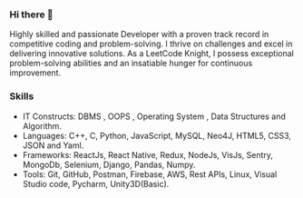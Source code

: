 ### Hi there 👋
Highly skilled and passionate Developer with a proven track record in competitive coding and problem-solving. I thrive on challenges and excel in delivering innovative solutions.
As a LeetCode Knight, I possess exceptional problem-solving abilities and an insatiable hunger for continuous improvement.

### Skills
- IT Constructs: DBMS , OOPS , Operating System , Data Structures and Algorithm.
- Languages: C++, C, Python, JavaScript, MySQL, Neo4J, HTML5, CSS3, JSON and Yaml.
- Frameworks: ReactJs, React Native, Redux, NodeJs, VisJs, Sentry, MongoDb, Selenium, Django, Pandas, Numpy.
- Tools: Git, GitHub, Postman, Firebase, AWS, Rest APIs, Linux, Visual Studio code, Pycharm, Unity3D(Basic).

<!--
**Punit611/punit611** is a ✨ _special_ ✨ repository because its `README.md` (this file) appears on your GitHub profile.

Here are some ideas to get you started:

- 🔭 I’m currently working on ...
- 🌱 I’m currently learning ...
- 👯 I’m looking to collaborate on ...
- 🤔 I’m looking for help with ...
- 💬 Ask me about ...
- 📫 How to reach me: ...
- 😄 Pronouns: ...
- ⚡ Fun fact: ...
-->
